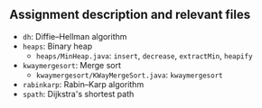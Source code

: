 ## Assignment description and relevant files
- `dh`: Diffie–Hellman algorithm
- `heaps`: Binary heap
	- `heaps/MinHeap.java`: `insert`, `decrease`, `extractMin`, `heapify`
- `kwaymergesort`: Merge sort
	- `kwaymergesort/KWayMergeSort.java`: `kwaymergesort`
- `rabinkarp`: Rabin–Karp algorithm
- `spath`: Dijkstra's shortest path